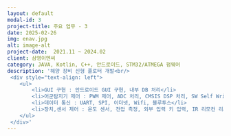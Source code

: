 ```yaml
---
layout: default
modal-id: 3
project-title: 주요 업무 - 3
date: 2025-02-26
img: enav.jpg
alt: image-alt
project-date:  2021.11 ~ 2024.02
client: 삼영이엔씨
category: JAVA, Kotlin, C++, 안드로이드, STM32/ATMEGA 펌웨어
description: '해양 장비 신형 플로터 개발<br/>
 <div style="text-align: left">
    <ul>
        <li>GUI 구현 : 안드로이드 GUI 구현, 내부 DB 처리</li>
        <li>어군탐지기 제어 : PWM 제어, ADC 처리, CMSIS DSP 처리, SW Self Writing 구현</li>
        <li>데이터 통신 : UART, SPI, 이더넷, Wifi, 블루투스</li>
        <li>장치,센서 제어 : 온도 센서, 전압 측정, 외부 입력 키 입력, IR 리모컨 리시버</li>
    </ul>
 </div>'
---
```

